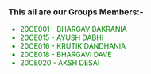 <h3>This all are our Groups Members:-</h3>

<ul>
  <li class="" style="color: green;">20CE001 - BHARGAV BAKRANIA</li>
  <li class="" style="color: green;">20CE015 - AYUSH DABHI</li>
  <li class="" style="color: green;">20CE016 - KRUTIK DANDHANIA</li>
  <li class="" style="color: green;">20CE018 - BHARGAVI DAVE</li>
  <li class="" style="color: green;">20CE020 - AKSH DESAI</li>
</ul>

